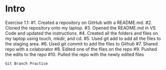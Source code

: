 # Intro
Exercise 1.1:
    #1. Created a repository on GitHub with a README.md.
    #2. Cloned the repository onto my laptop.
    #3. Opened the README.md in VS Code and updated the instructions.
    #4. Created all the folders and files on my laptop using touch, mkdir, and cd.
    #5. Used git add to add all the files to the staging area.
    #6. Used git commit to add the files to Github
    #7. Shared repo with a colaborator
    #8. Edited one of the files on the repo
    #9. Pushed the edits to the repo
    #10. Pulled the repo with the newly edited files

    Git Branch Practice